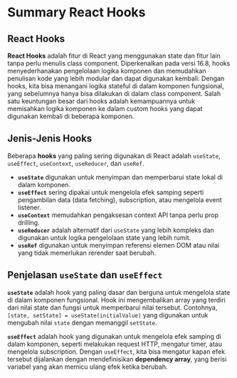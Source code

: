 # Summary React Hooks

## React Hooks

**React Hooks** adalah fitur di React yang menggunakan state dan fitur lain tanpa perlu menulis class component. Diperkenalkan pada versi 16.8, hooks menyederhanakan pengelolaan logika komponen dan memudahkan penulisan kode yang lebih modular dan dapat digunakan kembali. Dengan hooks, kita bisa menangani logika stateful di dalam komponen fungsional, yang sebelumnya hanya bisa dilakukan di dalam class component. Salah satu keuntungan besar dari hooks adalah kemampuannya untuk memisahkan logika komponen ke dalam custom hooks yang dapat digunakan kembali di beberapa komponen.

## Jenis-Jenis Hooks

Beberapa **hooks** yang paling sering digunakan di React adalah `useState`, `useEffect`, `useContext`, `useReducer`, dan `useRef`.

- **`useState`** digunakan untuk menyimpan dan memperbarui state lokal di dalam komponen.
- **`useEffect`** sering dipakai untuk mengelola efek samping seperti pengambilan data (data fetching), subscription, atau mengelola event listener.
- **`useContext`** memudahkan pengaksesan context API tanpa perlu prop drilling.
- **`useReducer`** adalah alternatif dari `useState` yang lebih kompleks dan digunakan untuk logika pengelolaan state yang lebih rumit.
- **`useRef`** digunakan untuk menyimpan referensi elemen DOM atau nilai yang tidak memerlukan rerender saat berubah.

## Penjelasan `useState` dan `useEffect`

**`useState`** adalah hook yang paling dasar dan berguna untuk mengelola state di dalam komponen fungsional. Hook ini mengembalikan array yang terdiri dari nilai state dan fungsi untuk memperbarui nilai tersebut. Contohnya, `[state, setState] = useState(initialValue)` yang digunakan untuk mengubah nilai `state` dengan memanggil `setState`.

**`useEffect`** adalah hook yang digunakan untuk mengelola efek samping di dalam komponen, seperti melakukan request HTTP, mengatur timer, atau mengelola subscription. Dengan `useEffect`, kita bisa mengatur kapan efek tersebut dijalankan dengan mendefinisikan **dependency array**, yang berisi variabel yang akan memicu ulang efek ketika berubah.
